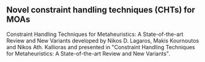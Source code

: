 ## Novel constraint handling techniques (CHTs) for MOAs

Constraint Handling Techniques for Metaheuristics: A State-of-the-art Review and New Variants developed by Nikos D. Lagaros, Makis Kournoutos and Nikos Ath. Kallioras 
and presented in "Constraint Handling Techniques for Metaheuristics: A State-of-the-art Review and New Variants".
